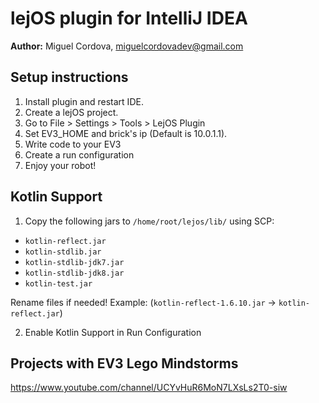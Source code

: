 # lejOS plugin for IntelliJ IDEA

**Author:** Miguel Cordova, miguelcordovadev@gmail.com

## Setup instructions

1. Install plugin and restart IDE.
2. Create a lejOS project.
3. Go to File > Settings > Tools > LejOS Plugin
4. Set EV3_HOME and brick's ip (Default is 10.0.1.1).
5. Write code to your EV3
6. Create a run configuration
7. Enjoy your robot!

## Kotlin Support
1. Copy the following jars to `/home/root/lejos/lib/` using SCP:
- `kotlin-reflect.jar`
- `kotlin-stdlib.jar`
- `kotlin-stdlib-jdk7.jar`
- `kotlin-stdlib-jdk8.jar`
- `kotlin-test.jar`

Rename files if needed! Example: (`kotlin-reflect-1.6.10.jar` -> `kotlin-reflect.jar`)

2. Enable Kotlin Support in Run Configuration

## Projects with EV3 Lego Mindstorms

 https://www.youtube.com/channel/UCYvHuR6MoN7LXsLs2T0-siw
